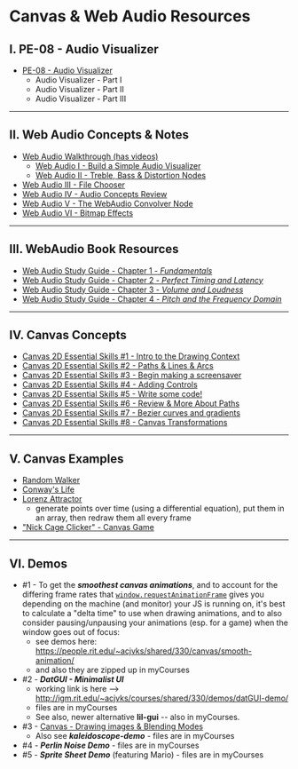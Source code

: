 # Canvas & Web Audio Resources

## I. PE-08 - Audio Visualizer

- [PE-08 - Audio Visualizer](../pe/pe-08.md)
  - Audio Visualizer - Part I
  - Audio Visualizer - Part II
  - Audio Visualizer - Part III

<hr>

## II. Web Audio Concepts & Notes

- [Web Audio Walkthrough (has videos)](webaudio-walkthrough.md)
  - [Web Audio I - Build a Simple Audio Visualizer](https://github.com/rit-igm-web/igme-330-shared/main/notes/demo-web-audio-1.md)
  - [Web Audio II - Treble, Bass & Distortion Nodes](https://github.com/rit-igm-web/igme-330-shared/main/notes/demo-web-audio-2.md)
- [Web Audio III - File Chooser](https://github.com/rit-igm-web/igme-330-shared/main/notes/demo-web-audio-3.md)
- [Web Audio IV - Audio Concepts Review](https://github.com/rit-igm-web/igme-330-shared/main/notes/demo-web-audio-4.md)
- [Web Audio V - The WebAudio Convolver Node](https://github.com/rit-igm-web/igme-330-shared/main/notes/demo-web-audio-5.md)
- [Web Audio VI - Bitmap Effects](https://github.com/rit-igm-web/igme-330-shared/main/notes/demo-web-audio-6.md)

<hr>

## III. WebAudio Book Resources

- [Web Audio Study Guide - Chapter 1 - *Fundamentals*](https://github.com/rit-igm-web/igme-330-shared/main/notes/web-audio-chapter-1.md)
- [Web Audio Study Guide - Chapter 2 - *Perfect Timing and Latency*](https://github.com/rit-igm-web/igme-330-shared/main/notes/web-audio-chapter-2.md)
- [Web Audio Study Guide - Chapter 3 - *Volume and Loudness*](https://github.com/rit-igm-web/igme-330-shared/main/notes/web-audio-chapter-3.md)
- [Web Audio Study Guide - Chapter 4 - *Pitch and the Frequency Domain*](https://github.com/rit-igm-web/igme-330-shared/main/notes/web-audio-chapter-4.md)

<hr>

## IV. Canvas Concepts

- [Canvas 2D Essential Skills #1 - Intro to the Drawing Context](https://github.com/rit-igm-web/igme-330-shared/main/notes/1-canvas-intro-to-drawing-context.md)
- [Canvas 2D Essential Skills #2 - Paths & Lines & Arcs](https://github.com/rit-igm-web/igme-330-shared/main/notes/2-canvas-paths-lines-arcs.md)
- [Canvas 2D Essential Skills #3 - Begin making a screensaver](https://github.com/rit-igm-web/igme-330-shared/main/notes/3-begin-making-screensaver.md)
- [Canvas 2D Essential Skills #4 - Adding Controls](https://github.com/rit-igm-web/igme-330-shared/main/blob/master/notes/4-adding-controls.md)
- [Canvas 2D Essential Skills #5 - Write some code!](https://github.com/rit-igm-web/igme-330-shared/main/notes/5-write-some-code.md)
- [Canvas 2D Essential Skills #6 - Review & More About Paths](https://github.com/rit-igm-web/igme-330-shared/main/notes/6-review-and-more-about-paths.md)
- [Canvas 2D Essential Skills #7 - Bezier curves and gradients](https://github.com/rit-igm-web/igme-330-shared/main/notes/7-bezier-curves-and-gradients.md)
- [Canvas 2D Essential Skills #8 - Canvas Transformations](https://github.com/rit-igm-web/igme-330-shared/main/notes/8-canvas-transformations.md)

<hr>

## V. Canvas Examples
- [Random Walker](https://github.com/rit-igm-web/igme-330-shared/main/notes/HW-random-walker.md)
- [Conway's Life](https://github.com/rit-igm-web/igme-330-shared/main/notes/HW-canvas-life.md)
- [Lorenz Attractor](https://github.com/rit-igm-web/igme-330-shared/main/notes/HW-lorenz-attractor.md)
  - generate points over time (using a differential equation), put them in an array, then redraw them all every frame
- ["Nick Cage Clicker" - Canvas Game](https://github.com/tonethar/IGME-330-Master/blob/master/notes/HW-cage-clicker-1.md)

<hr>

## VI. Demos

- #1 - To get the ***smoothest canvas animations***, and to account for the differing frame rates that [`window.requestAnimationFrame`](https://developer.mozilla.org/en-US/docs/Web/API/window/requestAnimationFrame) gives you depending on the machine (and monitor) your JS is running on, it's best to calculate a "delta time" to use when drawing animations, and to also consider pausing/unpausing your animations (esp. for a game) when the window goes out of focus:
  - see demos here: https://people.rit.edu/~acjvks/shared/330/canvas/smooth-animation/
  - and also they are zipped up in myCourses
- #2 - ***DatGUI - Minimalist UI***
    - working link is here --> http://igm.rit.edu/~acjvks/courses/shared/330/demos/datGUI-demo/
    - files are in myCourses
    - See also, newer alternative **lil-gui** -- also in myCourses.
- #3 - [Canvas - Drawing images & Blending Modes](https://github.com/tonethar/IGME-330-Master/blob/master/notes/canvas-5.md)
    - Also see ***kaleidoscope-demo*** - files are in myCourses
- #4 - ***Perlin Noise Demo*** - files are in myCourses
- #5 - ***Sprite Sheet Demo*** (featuring Mario) - files are in myCourses
